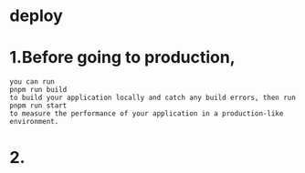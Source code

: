 # deploy

# 1.Before going to production, 
    you can run
    pnpm run build 
    to build your application locally and catch any build errors, then run
    pnpm run start 
    to measure the performance of your application in a production-like environment.
# 2.